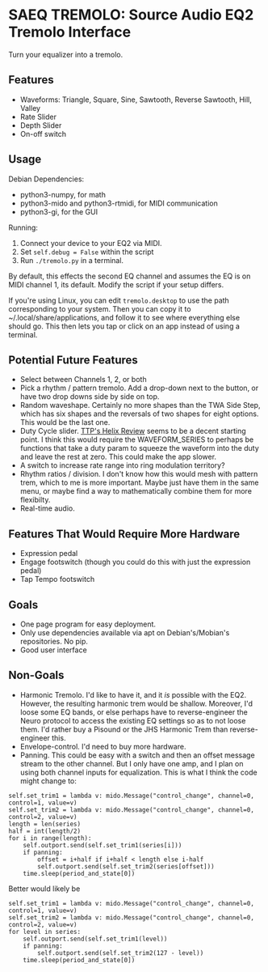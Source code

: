 # SAEQ TREMOLO: Source Audio EQ2 Tremolo Interface

Turn your equalizer into a tremolo.

## Features

* Waveforms: Triangle, Square, Sine, Sawtooth, Reverse Sawtooth, Hill, Valley
* Rate Slider
* Depth Slider
* On-off switch

## Usage

Debian Dependencies:

* python3-numpy, for math
* python3-mido and python3-rtmidi, for MIDI communication
* python3-gi, for the GUI

Running:

1. Connect your device to your EQ2 via MIDI.
2. Set `self.debug = False` within the script
3. Run `./tremolo.py` in a terminal.

By default, this effects the second EQ channel and assumes the EQ is on MIDI channel 1, its default. Modify the script if your setup differs.

If you're using Linux, you can edit `tremolo.desktop` to use the path corresponding to your system. Then you can copy it to ~/.local/share/applications, and follow it to see where everything else should go. This then lets you tap or click on an app instead of using a terminal.


## Potential Future Features
* Select between Channels 1, 2, or both
* Pick a rhythm / pattern tremolo. Add a drop-down next to the button, or have two drop downs side by side on top.
* Random waveshape. Certainly no more shapes than the TWA Side Step, which has six shapes and the reversals of two shapes for eight options. This would be the last one.
* Duty Cycle slider. [TTP's Helix Review](https://tremolo-project.blogspot.com/2017/09/line-6-helix-all-tremolo-modes-examined.html) seems to be a decent starting point. I think this would require the WAVEFORM_SERIES to perhaps be functions that take a duty param to squeeze the waveform into the duty and leave the rest at zero. This could make the app slower.
* A switch to increase rate range into ring modulation territory?
* Rhythm ratios / division. I don't know how this would mesh with pattern trem,
  which to me is more important. Maybe just have them in the same
  menu, or maybe find a way to mathematically combine them for more flexibilty.
* Real-time audio.

## Features That Would Require More Hardware
* Expression pedal
* Engage footswitch (though you could do this with just the expression pedal)
* Tap Tempo footswitch

## Goals
* One page program for easy deployment. 
* Only use dependencies available via apt on Debian's/Mobian's repositories. No pip.
* Good user interface

## Non-Goals
* Harmonic Tremolo. I'd like to have it, and it *is* possible with the EQ2. However, the resulting harmonic trem would be shallow. Moreover, I'd loose some EQ bands, or else perhaps have to reverse-engineer the Neuro protocol to access the existing EQ settings so as to not loose them. I'd rather buy a Pisound or the JHS Harmonic Trem than reverse-engineer this. 
* Envelope-control. I'd need to buy more hardware.
* Panning. This could be easy with a switch and then an offset message stream to the other channel. But I only have one amp, and I plan on using both channel inputs for equalization. This is what I think the code might change to:

```
self.set_trim1 = lambda v: mido.Message("control_change", channel=0, control=1, value=v)  
self.set_trim2 = lambda v: mido.Message("control_change", channel=0, control=2, value=v)  
length = len(series)  
half = int(length/2)  
for i in range(length):  
	self.outport.send(self.set_trim1(series[i]))  
	if panning:  
		offset = i+half if i+half < length else i-half
		self.outport.send(self.set_trim2(series[offset]))  
	time.sleep(period_and_state[0])  
```

Better would likely be  

```
self.set_trim1 = lambda v: mido.Message("control_change", channel=0, control=1, value=v)  
self.set_trim2 = lambda v: mido.Message("control_change", channel=0, control=2, value=v)  
for level in series:  
	self.outport.send(self.set_trim1(level))  
	if panning:
		self.outport.send(self.set_trim2(127 - level))  
	time.sleep(period_and_state[0])  
```
